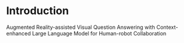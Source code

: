 # Introduction
Augmented Reality-assisted Visual Question Answering with Context-enhanced Large Language Model for Human-robot Collaboration
